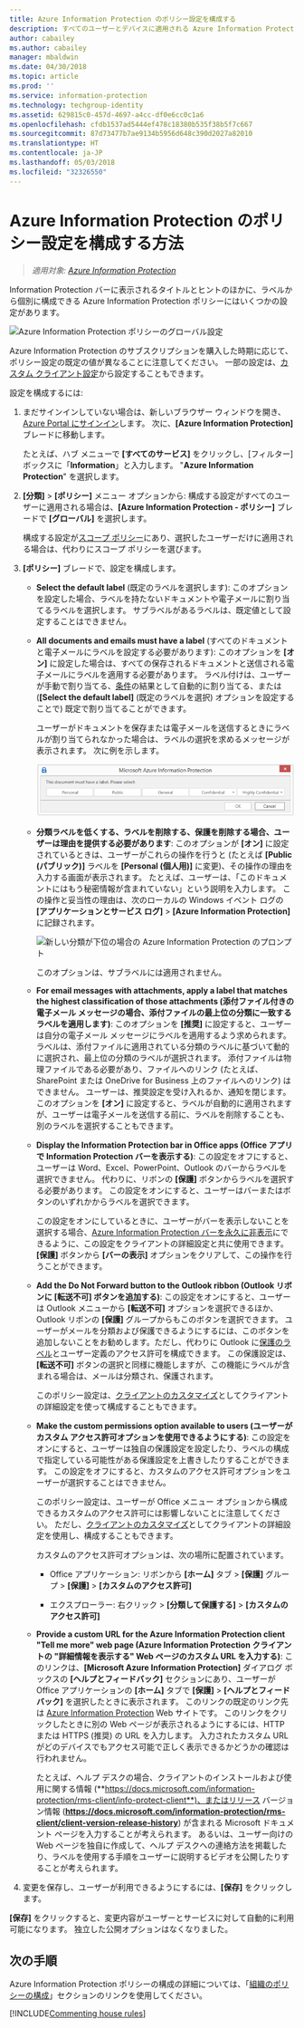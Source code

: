 ```yaml
---
title: Azure Information Protection のポリシー設定を構成する
description: すべてのユーザーとデバイスに適用される Azure Information Protection ポリシーを設定します。
author: cabailey
ms.author: cabailey
manager: mbaldwin
ms.date: 04/30/2018
ms.topic: article
ms.prod: ''
ms.service: information-protection
ms.technology: techgroup-identity
ms.assetid: 629815c0-457d-4697-a4cc-df0e6cc0c1a6
ms.openlocfilehash: cfdb1537ad5444ef478c18380b535f38b5f7c667
ms.sourcegitcommit: 87d73477b7ae9134b5956d648c390d2027a82010
ms.translationtype: HT
ms.contentlocale: ja-JP
ms.lasthandoff: 05/03/2018
ms.locfileid: "32326550"
---
```

# <a name="how-to-configure-the-policy-settings-for-azure-information-protection"></a>Azure Information Protection のポリシー設定を構成する方法

>*適用対象: [Azure Information Protection](https://azure.microsoft.com/pricing/details/information-protection)*

Information Protection バーに表示されるタイトルとヒントのほかに、ラベルから個別に構成できる Azure Information Protection ポリシーにはいくつかの設定があります。

![Azure Information Protection ポリシーのグローバル設定](../media/info-protect-policy-default-settingsv3.png)

Azure Information Protection のサブスクリプションを購入した時期に応じて、ポリシー設定の既定の値が異なることに注意してください。 一部の設定は、[カスタム クライアント設定](../rms-client/client-admin-guide-customizations.md)から設定することもできます。

設定を構成するには:

1. まだサインインしていない場合は、新しいブラウザー ウィンドウを開き、[Azure Portal にサインイン](configure-policy.md#signing-in-to-the-azure-portal)します。 次に、**[Azure Information Protection]** ブレードに移動します。
    
    たとえば、ハブ メニューで **[すべてのサービス]** をクリックし、[フィルター] ボックスに「**Information**」と入力します。 "**Azure Information Protection**" を選択します。

2. **[分類]** > **[ポリシー]** メニュー オプションから: 構成する設定がすべてのユーザーに適用される場合は、**[Azure Information Protection - ポリシー]** ブレードで **[グローバル]** を選択します。
    
    構成する設定が[スコープ ポリシー](configure-policy-scope.md)にあり、選択したユーザーだけに適用される場合は、代わりにスコープ ポリシーを選びます。

3. **[ポリシー]** ブレードで、設定を構成します。
    
    - **Select the default label** (既定のラベルを選択します): このオプションを設定した場合、ラベルを持たないドキュメントや電子メールに割り当てるラベルを選択します。 サブラベルがあるラベルは、既定値として設定することはできません。 
    
    - **All documents and emails must have a label** (すべてのドキュメントと電子メールにラベルを設定する必要があります): このオプションを **[オン]** に設定した場合は、すべての保存されるドキュメントと送信される電子メールにラベルを適用する必要があります。 ラベル付けは、ユーザーが手動で割り当てる、[条件](configure-policy-classification.md)の結果として自動的に割り当てる、または (**[Select the default label]** (既定のラベルを選択) オプションを設定することで) 既定で割り当てることができます。
        
        ユーザーがドキュメントを保存または電子メールを送信するときにラベルが割り当てられなかった場合は、ラベルの選択を求めるメッセージが表示されます。 次に例を示します。
        
        ![ラベル付けが必須である場合の Azure Information Protection のプロンプト](../media/info-protect-enforce-labelv2.png)
        
    - **分類ラベルを低くする、ラベルを削除する、保護を削除する場合、ユーザーは理由を提供する必要があります**: このオプションが **[オン]** に設定されているときは、ユーザーがこれらの操作を行うと (たとえば **[Public (パブリック)]** ラベルを **[Personal (個人用)]** に変更)、その操作の理由を入力する画面が表示されます。 たとえば、ユーザーは、「このドキュメントにはもう秘密情報が含まれていない」という説明を入力します。 この操作と妥当性の理由は、次のローカルの Windows イベント ログの **[アプリケーションとサービス ログ]**  >  **[Azure Information Protection]** に記録されます。  
        
        ![新しい分類が下位の場合の Azure Information Protection のプロンプト](../media/info-protect-lower-justification.png)
        
        このオプションは、サブラベルには適用されません。
        
    - **For email messages with attachments, apply a label that matches the highest classification of those attachments (添付ファイル付きの電子メール メッセージの場合、添付ファイルの最上位の分類に一致するラベルを適用します)**: このオプションを **[推奨]** に設定すると、ユーザーは自分の電子メール メッセージにラベルを適用するよう求められます。 ラベルは、添付ファイルに適用されている分類のラベルに基づいて動的に選択され、最上位の分類のラベルが選択されます。 添付ファイルは物理ファイルである必要があり、ファイルへのリンク (たとえば、SharePoint または OneDrive for Business 上のファイルへのリンク) はできません。 ユーザーは、推奨設定を受け入れるか、通知を閉じます。 このオプションを **[オン]** に設定すると、ラベルが自動的に適用されますが、ユーザーは電子メールを送信する前に、ラベルを削除することも、別のラベルを選択することもできます。  
    
    - **Display the Information Protection bar in Office apps (Office アプリで Information Protection バーを表示する)**: この設定をオフにすると、ユーザーは Word、Excel、PowerPoint、Outlook のバーからラベルを選択できません。 代わりに、リボンの **[保護]** ボタンからラベルを選択する必要があります。 この設定をオンにすると、ユーザーはバーまたはボタンのいずれかからラベルを選択できます。
        
        この設定をオンにしているときに、ユーザーがバーを表示しないことを選択する場合、[Azure Information Protection バーを永久に非表示](../rms-client/client-admin-guide-customizations.md#permanently-hide-the-azure-information-protection-bar)にできるように、この設定をクライアントの詳細設定と共に使用できます。 **[保護]** ボタンから **[バーの表示]** オプションをクリアして、この操作を行うことができます。
    
    - **Add the Do Not Forward button to the Outlook ribbon (Outlook リボンに [転送不可] ボタンを追加する)**: この設定をオンにすると、ユーザーは Outlook メニューから **[転送不可]** オプションを選択できるほか、Outlook リボンの **[保護]** グループからもこのボタンを選択できます。 ユーザーがメールを分類および保護できるようにするには、このボタンを追加しないことをお勧めします。ただし、代わりに Outlook に[保護のラベル](configure-policy-protection.md)とユーザー定義のアクセス許可を構成できます。 この保護設定は、**[転送不可]** ボタンの選択と同様に機能しますが、この機能にラベルが含まれる場合は、メールは分類され、保護されます。
    
        このポリシー設定は、[クライアントのカスタマイズ](../rms-client/client-admin-guide-customizations.md#hide-or-show-the-do-not-forward-button-in-outlook)としてクライアントの詳細設定を使って構成することもできます。
    
    - **Make the custom permissions option available to users (ユーザーがカスタム アクセス許可オプションを使用できるようにする)**: この設定をオンにすると、ユーザーは独自の保護設定を設定したり、ラベルの構成で指定している可能性がある保護設定を上書きしたりすることができます。 この設定をオフにすると、カスタムのアクセス許可オプションをユーザーが選択することはできません。
        
        このポリシー設定は、ユーザーが Office メニュー オプションから構成できるカスタムのアクセス許可には影響しないことに注意してください。 ただし、[クライアントのカスタマイズ](../rms-client/client-admin-guide-customizations.md#make-the-custom-permissions-options-available-or-unavailable-to-users)としてクライアントの詳細設定を使用し、構成することもできます。
        
        カスタムのアクセス許可オプションは、次の場所に配置されています。
        
        - Office アプリケーション: リボンから **[ホーム]** タブ > **[保護]** グループ > **[保護]**  >  **[カスタムのアクセス許可]**
        
        - エクスプローラー: 右クリック > **[分類して保護する]** > **[カスタムのアクセス許可]**
    
    - **Provide a custom URL for the Azure Information Protection client "Tell me more" web page (Azure Information Protection クライアントの "詳細情報を表示する" Web ページのカスタム URL を入力する)**: このリンクは、**[Microsoft Azure Information Protection]** ダイアログ ボックスの **[ヘルプとフィードバック]** セクションにあり、ユーザーが Office アプリケーションの **[ホーム]** タブで **[保護]**  >  **[ヘルプとフィードバック]** を選択したときに表示されます。 このリンクの既定のリンク先は [Azure Information Protection](https://www.microsoft.com/cloud-platform/azure-information-protection) Web サイトです。 このリンクをクリックしたときに別の Web ページが表示されるようにするには、HTTP または HTTPS (推奨) の URL を入力します。 入力されたカスタム URL がどのデバイスでもアクセス可能で正しく表示できるかどうかの確認は行われません。
        
        たとえば、ヘルプ デスクの場合、クライアントのインストールおよび使用に関する情報 (**https://docs.microsoft.com/information-protection/rms-client/info-protect-client**)、またはリリース バージョン情報 (**https://docs.microsoft.com/information-protection/rms-client/client-version-release-history**) が含まれる Microsoft ドキュメント ページを入力することが考えられます。 あるいは、ユーザー向けの Web ページを独自に作成して、ヘルプ デスクへの連絡方法を掲載したり、ラベルを使用する手順をユーザーに説明するビデオを公開したりすることが考えられます。

3. 変更を保存し、ユーザーが利用できるようにするには、**[保存]** をクリックします。

**[保存]** をクリックすると、変更内容がユーザーとサービスに対して自動的に利用可能になります。 独立した公開オプションはなくなりました。

## <a name="next-steps"></a>次の手順

Azure Information Protection ポリシーの構成の詳細については、「[組織のポリシーの構成](configure-policy.md#configuring-your-organizations-policy)」セクションのリンクを使用してください。  

[!INCLUDE[Commenting house rules](../includes/houserules.md)]
